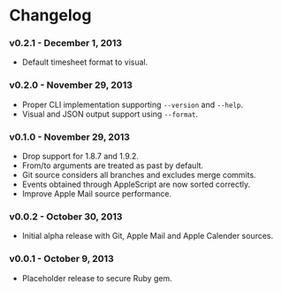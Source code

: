 # Changelog

### v0.2.1 - December 1, 2013
- Default timesheet format to visual.

### v0.2.0 - November 29, 2013
- Proper CLI implementation supporting `--version` and `--help`.
- Visual and JSON output support using `--format`.

### v0.1.0 - November 29, 2013
- Drop support for 1.8.7 and 1.9.2.
- From/to arguments are treated as past by default.
- Git source considers all branches and excludes merge commits.
- Events obtained through AppleScript are now sorted correctly.
- Improve Apple Mail source performance.

### v0.0.2 - October 30, 2013
- Initial alpha release with Git, Apple Mail and Apple Calender sources.

### v0.0.1 - October 9, 2013
- Placeholder release to secure Ruby gem.
